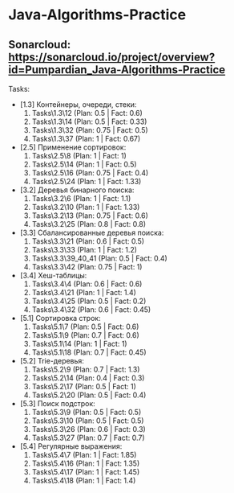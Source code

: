 # Java-Algorithms-Practice
## Sonarcloud: https://sonarcloud.io/project/overview?id=Pumpardian_Java-Algorithms-Practice
Tasks:
- [1.3] Контейнеры, очереди, стеки:
  1. Tasks\1.3\12 (Plan: 0.5 | Fact: 0.6)
  2. Tasks\1.3\14 (Plan: 0.5 | Fact: 0.33)
  3. Tasks\1.3\32 (Plan: 0.75 | Fact: 0.5)
  4. Tasks\1.3\37 (Plan: 1 | Fact: 0.67)
- [2.5] Применение сортировок:
  1. Tasks\2.5\8 (Plan: 1 | Fact: 1)
  2. Tasks\2.5\14 (Plan: 1 | Fact: 0.5)
  3. Tasks\2.5\16 (Plan: 0.75 | Fact: 0.4)
  4. Tasks\2.5\24 (Plan: 1 | Fact: 1.33)
- [3.2] Деревья бинарного поиска:
  1. Tasks\3.2\6 (Plan: 1 | Fact: 1.1)
  2. Tasks\3.2\10 (Plan: 1 | Fact: 1.33)
  3. Tasks\3.2\13 (Plan: 0.75 | Fact: 0.6)
  4. Tasks\3.2\25 (Plan: 0.8 | Fact: 0.8)
- [3.3] Сбалансированные деревья поиска:
  1. Tasks\3.3\21 (Plan: 0.6 | Fact: 0.5)
  2. Tasks\3.3\33 (Plan: 1 | Fact: 1.2)
  3. Tasks\3.3\39_40_41 (Plan: 0.5 | Fact: 0.4)
  4. Tasks\3.3\42 (Plan: 0.75 | Fact: 1)
- [3.4] Хеш-таблицы:
  1. Tasks\3.4\4 (Plan: 0.6 | Fact: 0.6)
  2. Tasks\3.4\21 (Plan: 1 | Fact: 1.4)
  3. Tasks\3.4\25 (Plan: 0.5 | Fact: 0.2)
  4. Tasks\3.4\32 (Plan: 0.6 | Fact: 0.45)
- [5.1] Сортировка строк:
  1. Tasks\5.1\7 (Plan: 0.5 | Fact: 0.6)
  2. Tasks\5.1\9 (Plan: 0.7 | Fact: 0.6)
  3. Tasks\5.1\14 (Plan: 1 | Fact: 1)
  4. Tasks\5.1\18 (Plan: 0.7 | Fact: 0.45)
- [5.2] Trie-деревья:
  1. Tasks\5.2\9 (Plan: 0.7 | Fact: 1.3)
  2. Tasks\5.2\14 (Plan: 0.4 | Fact: 0.3)
  3. Tasks\5.2\17 (Plan: 0.5 | Fact: 1)
  4. Tasks\5.2\20 (Plan: 0.5 | Fact: 0.4)
- [5.3] Поиск подстрок:
  1. Tasks\5.3\9 (Plan: 0.5 | Fact: 0.5)
  2. Tasks\5.3\10 (Plan: 0.5 | Fact: 0.5)
  3. Tasks\5.3\26 (Plan: 0.6 | Fact: 0.3)
  4. Tasks\5.3\27 (Plan: 0.7 | Fact: 0.7)
- [5.4] Регулярные выражения:
  1. Tasks\5.4\7 (Plan: 1 | Fact: 1.85)
  2. Tasks\5.4\16 (Plan: 1 | Fact: 1.35)
  3. Tasks\5.4\17 (Plan: 1 | Fact: 1.45)
  4. Tasks\5.4\18 (Plan: 1 | Fact: 1.4)